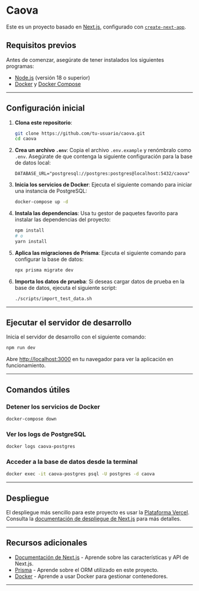 # Caova

Este es un proyecto basado en [Next.js](https://nextjs.org), configurado con [`create-next-app`](https://nextjs.org/docs/app/api-reference/cli/create-next-app).

## Requisitos previos

Antes de comenzar, asegúrate de tener instalados los siguientes programas:

- [Node.js](https://nodejs.org/) (versión 18 o superior)
- [Docker](https://www.docker.com/) y [Docker Compose](https://docs.docker.com/compose/)

---

## Configuración inicial

1. **Clona este repositorio**:

   ```bash
   git clone https://github.com/tu-usuario/caova.git
   cd caova
   ```

2. **Crea un archivo `.env`**:
   Copia el archivo `.env.example` y renómbralo como `.env`. Asegúrate de que contenga la siguiente configuración para la base de datos local:

   ```properties
   DATABASE_URL="postgresql://postgres:postgres@localhost:5432/caova"
   ```

3. **Inicia los servicios de Docker**:
   Ejecuta el siguiente comando para iniciar una instancia de PostgreSQL:

   ```bash
   docker-compose up -d
   ```

4. **Instala las dependencias**:
   Usa tu gestor de paquetes favorito para instalar las dependencias del proyecto:

   ```bash
   npm install
   # o
   yarn install
   ```

5. **Aplica las migraciones de Prisma**:
   Ejecuta el siguiente comando para configurar la base de datos:

   ```bash
   npx prisma migrate dev
   ```

6. **Importa los datos de prueba**:
   Si deseas cargar datos de prueba en la base de datos, ejecuta el siguiente script:
   ```bash
   ./scripts/import_test_data.sh
   ```

---

## Ejecutar el servidor de desarrollo

Inicia el servidor de desarrollo con el siguiente comando:

```bash
npm run dev
```

Abre [http://localhost:3000](http://localhost:3000) en tu navegador para ver la aplicación en funcionamiento.

---

## Comandos útiles

### Detener los servicios de Docker

```bash
docker-compose down
```

### Ver los logs de PostgreSQL

```bash
docker logs caova-postgres
```

### Acceder a la base de datos desde la terminal

```bash
docker exec -it caova-postgres psql -U postgres -d caova
```

---

## Despliegue

El despliegue más sencillo para este proyecto es usar la [Plataforma Vercel](https://vercel.com/). Consulta la [documentación de despliegue de Next.js](https://nextjs.org/docs/app/building-your-application/deploying) para más detalles.

---

## Recursos adicionales

- [Documentación de Next.js](https://nextjs.org/docs) - Aprende sobre las características y API de Next.js.
- [Prisma](https://www.prisma.io/docs) - Aprende sobre el ORM utilizado en este proyecto.
- [Docker](https://docs.docker.com/) - Aprende a usar Docker para gestionar contenedores.

---
